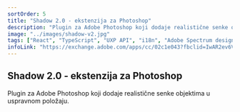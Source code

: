 ```yaml
---
sortOrder: 5
title: "Shadow 2.0 - ekstenzija za Photoshop"
description: "Plugin za Adobe Photoshop koji dodaje realistične senke objektima u uspravnom položaju."
image: "../images/shadow-v2.jpg"
tags: ["React", "TypeScript", "UXP API", "i18n", "Adobe Spectrum design system"]
infoLink: "https://exchange.adobe.com/apps/cc/02c1e043?fbclid=IwAR2ev6VYN0W9zFskhw7Ixf3tfoUqe_5dvDAGvfJYKR2X9nhFW6LZ_T9y188"
---
```


## Shadow 2.0 - ekstenzija za Photoshop

Plugin za Adobe Photoshop koji dodaje realistične senke objektima u uspravnom položaju.
